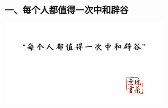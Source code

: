 # 一、每个人都值得一次中和辟谷

![](https://raw.githubusercontent.com/oldpotter/zhonghebiguriji/master/.gitbook/assets/image%20%2817%29.png)

